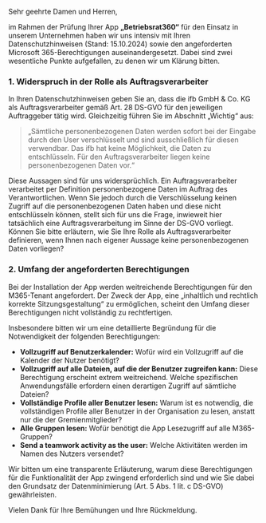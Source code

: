 Sehr geehrte Damen und Herren,

im Rahmen der Prüfung Ihrer App **„Betriebsrat360“** für den Einsatz in unserem Unternehmen haben wir uns intensiv mit Ihren Datenschutzhinweisen (Stand: 15.10.2024) sowie den angeforderten Microsoft 365-Berechtigungen auseinandergesetzt. Dabei sind zwei wesentliche Punkte aufgefallen, zu denen wir um Klärung bitten.

### 1. Widerspruch in der Rolle als Auftragsverarbeiter

In Ihren Datenschutzhinweisen geben Sie an, dass die ifb GmbH & Co. KG als Auftragsverarbeiter gemäß Art. 28 DS-GVO für den jeweiligen Auftraggeber tätig wird. Gleichzeitig führen Sie im Abschnitt „Wichtig“ aus:

> „Sämtliche personenbezogenen Daten werden sofort bei der Eingabe durch den User verschlüsselt und sind ausschließlich für diesen verwendbar. Das ifb hat keine Möglichkeit, die Daten zu entschlüsseln. Für den Auftragsverarbeiter liegen keine personenbezogenen Daten vor.“

Diese Aussagen sind für uns widersprüchlich. Ein Auftragsverarbeiter verarbeitet per Definition personenbezogene Daten im Auftrag des Verantwortlichen. Wenn Sie jedoch durch die Verschlüsselung keinen Zugriff auf die personenbezogenen Daten haben und diese nicht entschlüsseln können, stellt sich für uns die Frage, inwieweit hier tatsächlich eine Auftragsverarbeitung im Sinne der DS-GVO vorliegt.  
Können Sie bitte erläutern, wie Sie Ihre Rolle als Auftragsverarbeiter definieren, wenn Ihnen nach eigener Aussage keine personenbezogenen Daten vorliegen?

### 2. Umfang der angeforderten Berechtigungen

Bei der Installation der App werden weitreichende Berechtigungen für den M365-Tenant angefordert. Der Zweck der App, eine „inhaltlich und rechtlich korrekte Sitzungsgestaltung“ zu ermöglichen, scheint den Umfang dieser Berechtigungen nicht vollständig zu rechtfertigen.

Insbesondere bitten wir um eine detaillierte Begründung für die Notwendigkeit der folgenden Berechtigungen:

- **Vollzugriff auf Benutzerkalender:** Wofür wird ein Vollzugriff auf die Kalender der Nutzer benötigt?  
- **Vollzugriff auf alle Dateien, auf die der Benutzer zugreifen kann:** Diese Berechtigung erscheint extrem weitreichend. Welche spezifischen Anwendungsfälle erfordern einen derartigen Zugriff auf sämtliche Dateien?  
- **Vollständige Profile aller Benutzer lesen:** Warum ist es notwendig, die vollständigen Profile aller Benutzer in der Organisation zu lesen, anstatt nur die der Gremienmitglieder?  
- **Alle Gruppen lesen:** Wofür benötigt die App Lesezugriff auf alle M365-Gruppen?  
- **Send a teamwork activity as the user:** Welche Aktivitäten werden im Namen des Nutzers versendet?  

Wir bitten um eine transparente Erläuterung, warum diese Berechtigungen für die Funktionalität der App zwingend erforderlich sind und wie Sie dabei den Grundsatz der Datenminimierung (Art. 5 Abs. 1 lit. c DS-GVO) gewährleisten.

Vielen Dank für Ihre Bemühungen und Ihre Rückmeldung.